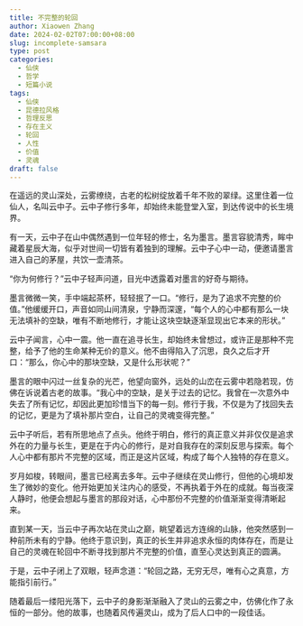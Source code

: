 ```yaml
---
title: 不完整的轮回
author: Xiaowen Zhang
date: 2024-02-02T07:00:00+08:00
slug: incomplete-samsara
type: post
categories:
  - 仙侠
  - 哲学
  - 短篇小说
tags:
  - 仙侠
  - 昆德拉风格
  - 哲理反思
  - 存在主义
  - 轮回
  - 人性
  - 价值
  - 灵魂
draft: false
---
```


在遥远的灵山深处，云雾缭绕，古老的松树绽放着千年不败的翠绿。这里住着一位仙人，名叫云中子。云中子修行多年，却始终未能登堂入室，到达传说中的长生境界。

有一天，云中子在山中偶然遇到一位年轻的修士，名为墨言。墨言容貌清秀，眸中藏着星辰大海，似乎对世间一切皆有着独到的理解。云中子心中一动，便邀请墨言进入自己的茅屋，共饮一壶清茶。

“你为何修行？”云中子轻声问道，目光中透露着对墨言的好奇与期待。

墨言微微一笑，手中端起茶杯，轻轻抿了一口。“修行，是为了追求不完整的价值。”他缓缓开口，声音如同山间清泉，宁静而深邃，“每个人的心中都有那么一块无法填补的空缺，唯有不断地修行，才能让这块空缺逐渐显现出它本来的形状。”

云中子闻言，心中一震。他一直在追寻长生，却始终未曾想过，或许正是那种不完整，给予了他的生命某种无价的意义。他不由得陷入了沉思，良久之后才开口：“那么，你心中的那块空缺，又是什么形状呢？”

墨言的眼中闪过一丝复杂的光芒，他望向窗外，远处的山峦在云雾中若隐若现，仿佛在诉说着古老的故事。“我心中的空缺，是关于过去的记忆。我曾在一次意外中失去了所有记忆，却因此更加珍惜当下的每一刻。修行于我，不仅是为了找回失去的记忆，更是为了填补那片空白，让自己的灵魂变得完整。”

云中子听后，若有所思地点了点头。他终于明白，修行的真正意义并非仅仅是追求外在的力量与长生，更是在于内心的修行，是对自我存在的深刻反思与探索。每个人心中都有那片不完整的区域，而正是这片区域，构成了每个人独特的存在意义。

岁月如梭，转眼间，墨言已经离去多年。云中子继续在灵山修行，但他的心境却发生了微妙的变化。他开始更加关注内心的感受，不再执着于外在的成就。每当夜深人静时，他便会想起与墨言的那段对话，心中那份不完整的价值渐渐变得清晰起来。

直到某一天，当云中子再次站在灵山之巅，眺望着远方连绵的山脉，他突然感到一种前所未有的宁静。他终于意识到，真正的长生并非追求永恒的肉体存在，而是让自己的灵魂在轮回中不断寻找到那片不完整的价值，直至心灵达到真正的圆满。

于是，云中子闭上了双眼，轻声念道：“轮回之路，无穷无尽，唯有心之真意，方能指引前行。”

随着最后一缕阳光落下，云中子的身影渐渐融入了灵山的云雾之中，仿佛化作了永恒的一部分。他的故事，也随着风传遍灵山，成为了后人口中的一段佳话。
